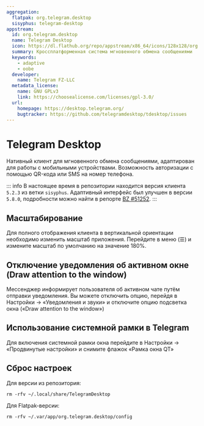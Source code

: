 ```yaml
---
aggregation:
  flatpak: org.telegram.desktop
  sisyphus: telegram-desktop
appstream:
  id: org.telegram.desktop
  name: Telegram Desktop
  icon: https://dl.flathub.org/repo/appstream/x86_64/icons/128x128/org.telegram.desktop.png
  summary: Кроссплатформенная система мгновенного обмена сообщениями
  keywords:
    - adaptive
    - oobe
  developer:
    name: Telegram FZ-LLC
  metadata_license:
    name: GNU GPLv3
    link: https://choosealicense.com/licenses/gpl-3.0/
  url:
    homepage: https://desktop.telegram.org/
    bugtracker: https://github.com/telegramdesktop/tdesktop/issues
---
```


# Telegram Desktop

Нативный клиент для мгновенного обмена сообщениями, адаптирован для работы с мобильными устройствами. Возможность авторизации с помощью QR-кода или SMS на номер телефона.

<!--@include: @apps/.parts/install/content-repo.md-->

::: info
В настоящее время в репозитории находится версия клиента `5.2.3` из ветки `sisyphus`. Адаптивный интерфейс был улучшен в версии `5.8.0`, подробности можно найти в репорте [BZ #51252](https://bugzilla.altlinux.org/51252).
:::

<!--@include: @apps/.parts/install/content-flatpak.md-->

## Масштабирование

Для полного отображения клиента в вертикальной ориентации необходимо изменить масштаб приложения. Перейдите в меню (☰) и измените масштаб по умолчанию на значение 180%.

## Отключение уведомления об активном окне (Draw attention to the window)

Мессенджер информирует пользователя об активном чате путём отправки уведомления. Вы можете отключить опцию, перейдя в Настройки -> «Уведомления и звуки» и отключите опцию подсветка окна («Draw attention to the window»)

## Использование системной рамки в Telegram

Для включения системной рамки окна перейдите в Настройки -> «Продвинутые настройки» и снимите флажок «Рамка окна QT»

## Сброс настроек

Для версии из репозитория:

```shell
rm -rfv ~/.local/share/TelegramDesktop
```

Для Flatpak-версии:

```shell
rm -rfv ~/.var/app/org.telegram.desktop/config
```

